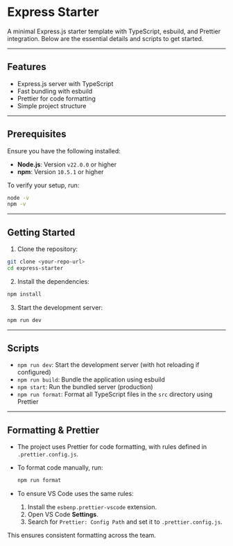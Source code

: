 # Express Starter

A minimal Express.js starter template with TypeScript, esbuild, and Prettier integration. Below are the essential details and scripts to get started.

---

## Features

- Express.js server with TypeScript
- Fast bundling with esbuild
- Prettier for code formatting
- Simple project structure

---

## Prerequisites

Ensure you have the following installed:

- **Node.js**: Version `v22.0.0` or higher
- **npm**: Version `10.5.1` or higher

To verify your setup, run:

```bash
node -v
npm -v
```

---

## Getting Started

1. Clone the repository:

```bash
git clone <your-repo-url>
cd express-starter
```

2. Install the dependencies:

```bash
npm install
```

3. Start the development server:

```bash
npm run dev
```

---

## Scripts

- `npm run dev`: Start the development server (with hot reloading if configured)
- `npm run build`: Bundle the application using esbuild
- `npm start`: Run the bundled server (production)
- `npm run format`: Format all TypeScript files in the `src` directory using Prettier

---

## Formatting & Prettier

- The project uses Prettier for code formatting, with rules defined in `.prettier.config.js`.
- To format code manually, run:

  ```bash
  npm run format
  ```

- To ensure VS Code uses the same rules:
  1. Install the `esbenp.prettier-vscode` extension.
  2. Open VS Code **Settings**.
  3. Search for `Prettier: Config Path` and set it to `.prettier.config.js`.

This ensures consistent formatting across the team.
